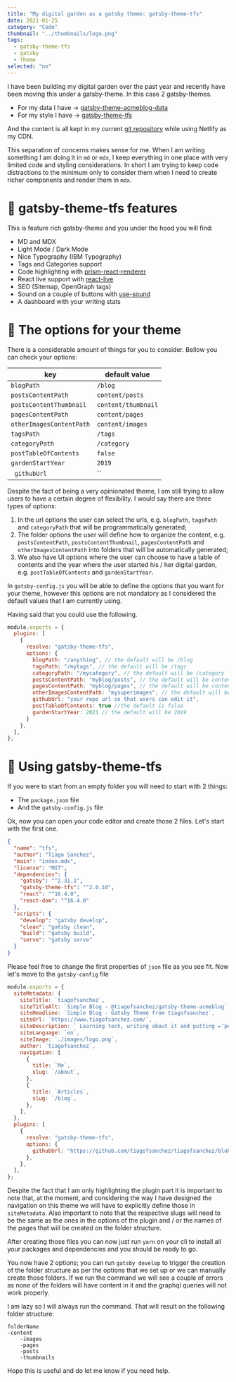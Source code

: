 ```yaml
---
title: "My digital garden as a gatsby theme: gatsby-theme-tfs"
date: 2021-01-25
category: "Code"
thumbnail: "../thumbnails/logo.png"
tags:
  - gatsby-theme-tfs
  - gatsby
  - theme
selected: "no"
---
```


I have been building my digital garden over the past year and recently have been moving this under a gatsby-theme. In this case 2 gatsby-themes. 

- For my data I have -> [gatsby-theme-acmeblog-data](https://www.npmjs.com/package/gatsby-theme-acmeblog-data)
- For my style I have -> [gatsby-theme-tfs](https://www.npmjs.com/package/gatsby-theme-tfs)

And the content is all kept in my current [git repository](https://github.com/tiagofsanchez/tiagofsanchez) while using Netlify as my CDN.  

This separation of concerns makes sense for me. When I am writing something I am doing it in `md` or `mdx`, I keep everything in one place with very limited code and styling considerations. In short I am trying to keep code distractions to the minimum only to consider them when I need to create richer components and render them in `mdx`. 

# 💅 gatsby-theme-tfs features

This is feature rich gatsby-theme and you under the hood you will find: 
- MD and MDX 
- Light Mode / Dark Mode 
- Nice Typography (IBM Typography)
- Tags and Categories support
- Code highlighting with [prism-react-renderer](https://www.npmjs.com/package/prism-react-renderer)
- React live support with [react-live](https://github.com/FormidableLabs/react-live)
- SEO (Sitemap, OpenGraph tags)
- Sound on a couple of buttons with [use-sound](https://github.com/joshwcomeau/use-sound)
- A dashboard with your writing stats


# 🎨 The options for your theme

There is a considerable amount of things for you to consider. Bellow you can check your options: 

| key      |  default value| 
|----------|-------------|
|`blogPath` |  `/blog` | 
|`postsContentPath` |    `content/posts`   |  
|`postsContentThumbnail` | `content/thumbnail` |   
|`pagesContentPath`| `content/pages`| 
|`otherImagesContentPath`| `content/images` | 
|`tagsPath`| `/tags`|
|`categoryPath`|`/category` |
|`postTableOfContents`|`false`|
|`gardenStartYear`| `2019`|
|` githubUrl` | ``|

Despite the fact of being a very opinionated theme, I am still trying to allow users to have a certain degree of flexibility. I would say there are three types of options: 

1. In the url options the user can select the urls, e.g. `blogPath`, `tagsPath` and `categoryPath` that will be programmatically generated;
2. The folder options the user will define how to organize the content, e.g. `postsContentPath`, `postsContentThumbnail`, `pagesContentPath` and `otherImagesContentPath` into folders that will be automatically generated;
3. We also have UI options where the user can choose to have a table of contents and the year where the user started his / her digital garden, e.g. `postTableOfContents` and `gardenStartYear`.

In `gatsby-config.js` you will be able to define the options that you want for your theme, however this options are not mandatory as I considered the default values that I am currently using. 

Having said that you could use the following.

```js
module.exports = { 
  plugins: [
    {
      resolve: "gatsby-theme-tfs",
      options: { 
        blogPath: "/anything", // the default will be /blog
        tagsPath: "/mytags", // the default will be /tags
        categoryPath: "/mycategory", // the default will be /category
        postsContentPath: "myblog/posts", // the default will be content/posts
        pagesContentPath: "myblog/pages", // the default will be content/pages
        otherImagesContentPath: "mysuperimages", // the default will be images
        githubUrl: "your repo url so that users can edit it",
        postTableOfContents: true //the default is false
        gardenStartYear: 2021 // the default will be 2019
      }
    },
  ],
};

```

# 🚀 Using gatsby-theme-tfs

If you were to start from an empty folder you will need to start with 2 things: 

- The `package.json` file 
- And the `gatsby-config.js` file

Ok, now you can open your code editor and create those 2 files. Let's start with the first one.

```json:title=package.json {8}
{
  "name": "tfs",
  "author": "Tiago Sanchez",
  "main": "index.mdx",
  "license": "MIT",
  "dependencies": {
    "gatsby": "^2.31.1",
    "gatsby-theme-tfs": "^2.0.10",
    "react": "^16.4.0",
    "react-dom": "^16.4.0"
  },
  "scripts": {
    "develop": "gatsby develop",
    "clean": "gatsby clean",
    "build": "gatsby build",
    "serve": "gatsby serve"
  }
}
```

Please feel free to change the first properties of `json` file as you see fit. Now let's move to the `gatsby-config` file

```js:title=gatsby-config.js {22-29}
module.exports = {
  siteMetadata: {
    siteTitle: `tiagofsanchez`,
    siteTitleAlt: `Simple Blog - @tiagofsanchez/gatsby-theme-acmeblog`,
    siteHeadline: `Simple Blog - Gatsby Theme from tiagofsanchez`,
    siteUrl: `https://www.tiagofsanchez.com/`,
    siteDescription: ` Learning tech, writing about it and putting ✒️'pen to paper' on stuff that I like to do and think about!`,
    siteLanguage: `en`,
    siteImage: `./images/logo.png`,
    author: `tiagofsanchez`,
    navigation: [
      {
        title: `Me`,
        slug: `/about`,
      },
      {
        title: `Articles`,
        slug: `/blog`,
      },
    ],
  },
  plugins: [
    {
      resolve: "gatsby-theme-tfs",
      options: {
        githubUrl: "https://github.com/tiagofsanchez/tiagofsanchez/blob/master/", 
      },
    },
  ],
};
```

Despite the fact that I am only highlighting the plugin part it is important to note that, at the moment, and considering the way I have designed the navigation on this theme we will have to explicitly define those in `siteMetadata`. Also important to note that the respective slugs will need to be the same as the ones in the options of the plugin and / or the names of the pages that will be created on the folder structure.

After creating those files you can now just run `yarn` on your cli to install all your packages and dependencies and you should be ready to go. 

You now have 2 options; you can run `gatsby develop` to trigger the creation of the folder structure as per the options that we set up or we can manually create those folders. If we run the command we will see a couple of errors as none of the folders will have content in it and the graphql queries will not work properly. 

I am lazy so I will always run the command. That will result on the following folder structure: 

```
folderName
-content
    -images
    -pages
    -posts
    -thumbnails
```

Hope this is useful and do let me know if you need help. 

